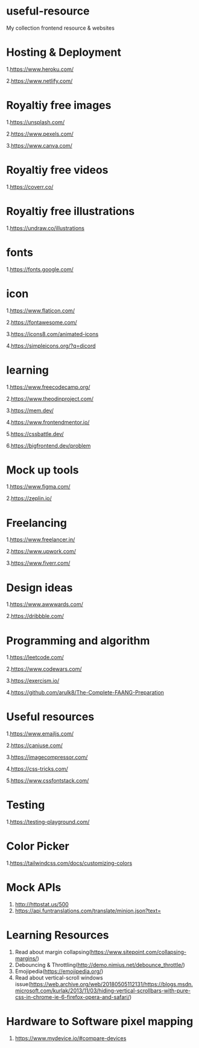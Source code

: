 # useful-resource
My collection frontend resource &amp; websites
# Hosting & Deployment
1.https://www.heroku.com/

2.https://www.netlify.com/

# Royaltiy free images
1.https://unsplash.com/

2.https://www.pexels.com/

3.https://www.canva.com/

# Royaltiy free videos
1.https://coverr.co/

# Royaltiy free illustrations
1.https://undraw.co/illustrations

# fonts
1.https://fonts.google.com/

# icon
1.https://www.flaticon.com/

2.https://fontawesome.com/

3.https://icons8.com/animated-icons

4.https://simpleicons.org/?q=dicord

# learning
1.https://www.freecodecamp.org/

2.https://www.theodinproject.com/

3.https://mem.dev/

4.https://www.frontendmentor.io/

5.https://cssbattle.dev/

6.https://bigfrontend.dev/problem


# Mock up tools
1.https://www.figma.com/

2.https://zeplin.io/

# Freelancing
1.https://www.freelancer.in/

2.https://www.upwork.com/

3.https://www.fiverr.com/

# Design ideas
1.https://www.awwwards.com/

2.https://dribbble.com/

# Programming and algorithm
1.https://leetcode.com/

2.https://www.codewars.com/

3.https://exercism.io/

4.https://github.com/arulk8/The-Complete-FAANG-Preparation

# Useful resources
1.https://www.emailjs.com/

2.https://caniuse.com/

3.https://imagecompressor.com/

4.https://css-tricks.com/

5.https://www.cssfontstack.com/

# Testing
1.https://testing-playground.com/

# Color Picker
1.https://tailwindcss.com/docs/customizing-colors

# Mock APIs
1. http://httpstat.us/500
2. https://api.funtranslations.com/translate/minion.json?text=


# Learning Resources
1. Read about margin collapsing(https://www.sitepoint.com/collapsing-margins/)
2. Debouncing & Throttling(http://demo.nimius.net/debounce_throttle/)
3. Emojipedia(https://emojipedia.org/)
4. Read about vertical-scroll windows issue(https://web.archive.org/web/20180505112131/https://blogs.msdn.microsoft.com/kurlak/2013/11/03/hiding-vertical-scrollbars-with-pure-css-in-chrome-ie-6-firefox-opera-and-safari/)

# Hardware to Software pixel mapping
1. https://www.mydevice.io/#compare-devices
